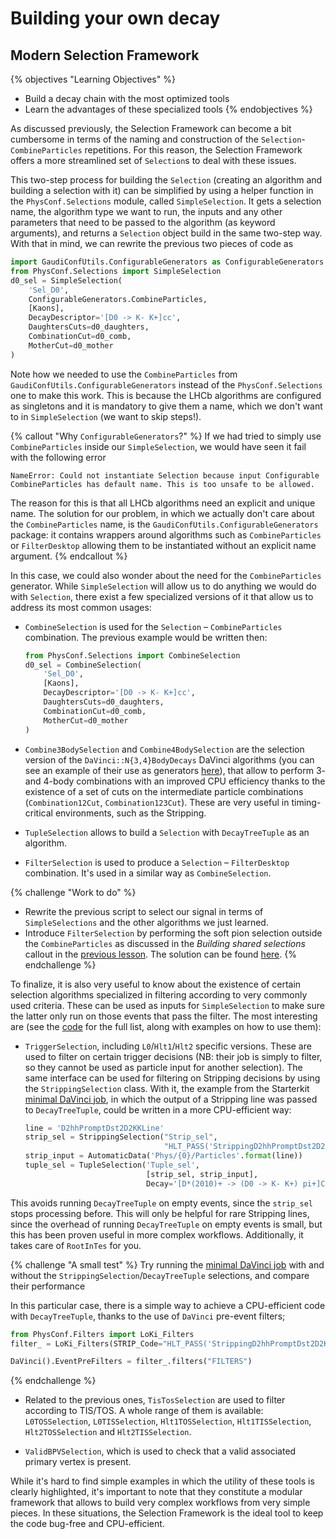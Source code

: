 # Building your own decay
## Modern Selection Framework

{% objectives "Learning Objectives" %}
* Build a decay chain with the most optimized tools
* Learn the advantages of these specialized tools
{% endobjectives %} 

As discussed previously, the Selection Framework can become a bit cumbersome in terms of the naming and construction of the `Selection`-`CombineParticles` repetitions.
For this reason, the Selection Framework offers a more streamlined set of `Selection`s to deal with these issues.

This two-step process for building the `Selection` (creating an algorithm and building a selection with it) can be simplified by using a helper function in the `PhysConf.Selections` module, called `SimpleSelection`.
It gets a selection name, the algorithm type we want to run, the inputs and any other parameters that need to be passed to the algorithm (as keyword arguments), and returns a `Selection` object build in the same two-step way.
With that in mind, we can rewrite the previous two pieces of code as

```python
import GaudiConfUtils.ConfigurableGenerators as ConfigurableGenerators
from PhysConf.Selections import SimpleSelection
d0_sel = SimpleSelection(
    'Sel_D0',
    ConfigurableGenerators.CombineParticles,
    [Kaons],
    DecayDescriptor='[D0 -> K- K+]cc',
    DaughtersCuts=d0_daughters,
    CombinationCut=d0_comb,
    MotherCut=d0_mother
)
```

Note how we needed to use the `CombineParticles` from `GaudiConfUtils.ConfigurableGenerators` instead of the `PhysConf.Selections` one to make this work.
This is because the LHCb algorithms are configured as singletons and it is mandatory to give them a name, which we don't want to in `SimpleSelection` (we want to skip steps!).

{% callout "Why `ConfigurableGenerators`?" %}
If we had tried to simply use `CombineParticles` inside our 
`SimpleSelection`, we would have seen it fail with the following error

```output
NameError: Could not instantiate Selection because input Configurable CombineParticles has default name. This is too unsafe to be allowed.
```

The reason for this is that all LHCb algorithms need an explicit and unique name.
The solution for our problem, in which we actually don't care about the `CombineParticles` name, is the `GaudiConfUtils.ConfigurableGenerators` package: it contains wrappers around algorithms such as `CombineParticles` or `FilterDesktop` allowing them to be instantiated without an explicit name argument.
{% endcallout %}

In this case, we could also wonder about the need for the `CombineParticles` generator.
While `SimpleSelection` will allow us to do anything we would do with `Selection`, there exist a few specialized versions of it that allow us to address its most common usages:

  - `CombineSelection` is used for the `Selection` – `CombineParticles` combination.
  The previous example would be written then:

    ```python
    from PhysConf.Selections import CombineSelection
    d0_sel = CombineSelection(
        'Sel_D0',
        [Kaons],
        DecayDescriptor='[D0 -> K- K+]cc',
        DaughtersCuts=d0_daughters,
        CombinationCut=d0_comb,
        MotherCut=d0_mother
    )
    ```

  - `Combine3BodySelection` and `Combine4BodySelection` are the selection version of the `DaVinci::N{3,4}BodyDecays` DaVinci algorithms (you can see an example of their use as generators [here](https://gitlab.cern.ch/lhcb/Stripping/blob/master/Phys/StrippingArchive/python/StrippingArchive/Stripping28/StrippingRD/StrippingBeauty2XGamma.py#L869)), that allow to perform 3- and 4-body combinations with an improved CPU efficiency thanks to the existence of a set of cuts on the intermediate particle combinations (`Combination12Cut`, `Combination123Cut`).
  These are very useful in timing-critical environments, such as the Stripping.

  - `TupleSelection` allows to build a `Selection` with `DecayTreeTuple` as an algorithm.

  - `FilterSelection` is used to produce a `Selection` – `FilterDesktop` combination.
  It's used in a similar way as `CombineSelection`.


{% challenge "Work to do" %}
- Rewrite the previous script to select our signal in terms of 
`SimpleSelections` and the other algorithms we just learned.
- Introduce `FilterSelection` by performing the soft pion selection outside the `CombineParticles` as discussed in the *Building shared selections* callout in the [previous lesson](building-decays-part1.html).
The solution can be found [here](code/building-decays/02.optimized.py).
{% endchallenge %}

To finalize, it is also very useful to know about the existence of certain selection algorithms specialized in filtering according to very commonly used criteria.
These can be used as inputs for `SimpleSelection` to make sure the latter only run on those events that pass the filter.
The most interesting are (see the [code](https://gitlab.cern.ch/lhcb/Phys/blob/master/PhysSel/PhysSelPython/python/PhysSelPython/Wrappers.py) for the full list, along with examples on how to use them):

  - `TriggerSelection`, including `L0`/`Hlt1`/`Hlt2` specific versions. These are used to filter on certain trigger decisions (NB: their job is simply to filter, so they cannot be used as particle input for another selection).
  The same interface can be used for filtering on Stripping decisions by using the `StrippingSelection` class.
  With it, the example from the Starterkit [minimal DaVinci job](../first-analysis-steps/minimal-dv-job.md), in which the output of a Stripping line was passed to `DecayTreeTuple`, could be written in a more CPU-efficient way:

    ```python
    line = 'D2hhPromptDst2D2KKLine'
    strip_sel = StrippingSelection("Strip_sel",
                                   "HLT_PASS('StrippingD2hhPromptDst2D2KKLineDecision')")
    strip_input = AutomaticData('Phys/{0}/Particles'.format(line))
    tuple_sel = TupleSelection('Tuple_sel',
                               [strip_sel, strip_input],
                               Decay='[D*(2010)+ -> (D0 -> K- K+) pi+]CC')
    ```

  This avoids running `DecayTreeTuple` on empty events, since the `strip_sel` stops processing before.
  This will only be helpful for rare Stripping lines, since the overhead of running `DecayTreeTuple` on empty events is small, but this has been proven useful in more complex workflows.
  Additionally, it takes care of `RootInTes` for you.

{% challenge "A small test" %}
Try running the [minimal DaVinci job](../first-analysis-steps/minimal-dv-job.md) with and without the `StrippingSelection`/`DecayTreeTuple` selections, and compare their performance

In this particular case, there is a simple way to achieve a CPU-efficient code with `DecayTreeTuple`, thanks to the use of `DaVinci` pre-event filters;
 ```python
 from PhysConf.Filters import LoKi_Filters
 filter_ = LoKi_Filters(STRIP_Code="HLT_PASS('StrippingD2hhPromptDst2D2KKLineDecision')")

 DaVinci().EventPreFilters = filter_.filters("FILTERS")
```
{% endchallenge %}

  - Related to the previous ones, `TisTosSelection` are used to filter according to TIS/TOS.
  A whole range of them is available: `L0TOSSelection`, `L0TISSelection`, `Hlt1TOSSelection`, `Hlt1TISSelection`, `Hlt2TOSSelection` and `Hlt2TISSelection`.

  - `ValidBPVSelection`, which is used to check that a valid associated primary vertex is present.

While it's hard to find simple examples in which the utility of these tools is clearly highlighted, it's important to note that they constitute a modular framework that allows to build very complex workflows from very simple pieces.
In these situations, the Selection Framework is the ideal tool to keep the code bug-free and CPU-efficient.

